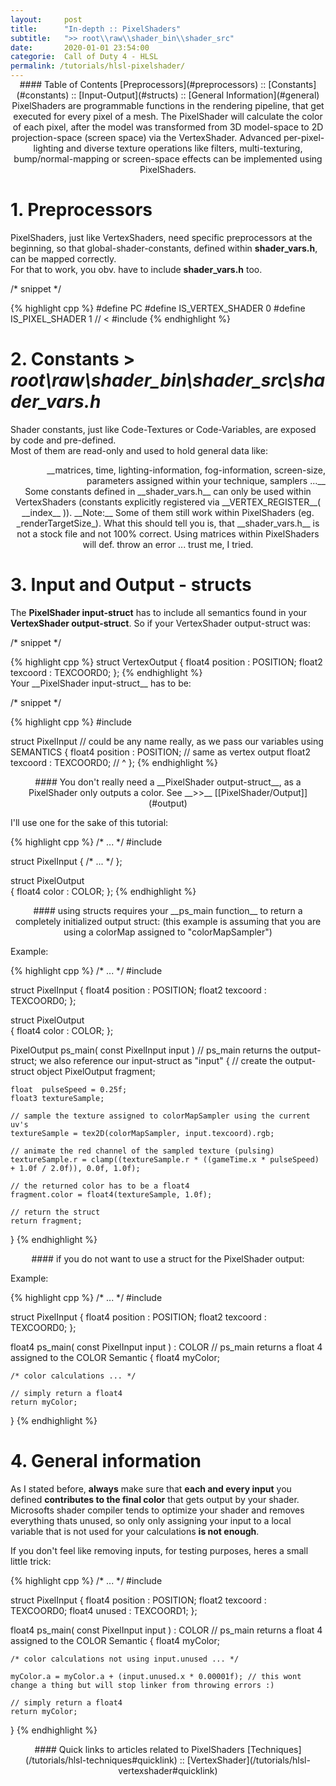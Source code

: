 ```yaml
---
layout:     post
title:      "In-depth :: PixelShaders"
subtitle:   ">> root\\raw\\shader_bin\\shader_src"
date:       2020-01-01 23:54:00
categorie:  Call of Duty 4 - HLSL
permalink: /tutorials/hlsl-pixelshader/
---
```

<!-- tag for quick links so we do not show the nav -->
<a name="quicklink"></a>

<div align="center" style="margin-top: -1rem" markdown="1">
#### Table of Contents
[Preprocessors](#preprocessors) :: [Constants](#constants) :: [Input-Output](#structs) :: [General Information](#general)
<div class="padding-2l"></div></div> 

<div align="center" markdown="1">
PixelShaders are programmable functions in the rendering pipeline, that get executed for every pixel of a mesh.  
The PixelShader will calculate the color of each pixel, after the model was transformed from 3D model-space to 2D projection-space (screen space) via the VertexShader.
Advanced per-pixel-lighting and diverse texture operations like filters, multi-texturing, bump/normal-mapping or screen-space effects can be implemented using PixelShaders.

<!-- tag for quick links -->
<a name="preprocessors"></a>
<div class="padding-1l"></div>
<div class="seperator-75p"></div>
<div class="padding-1l"></div></div>


# 1. Preprocessors

PixelShaders, just like VertexShaders, need specific preprocessors at the beginning, so that global-shader-constants, defined within __shader_vars.h__, can be mapped correctly.  
For that to work, you obv. have to include __shader_vars.h__ too.

<div class="padding-1l" style="margin-bottom: 0.5rem"></div>
<div class="highlight-header"><p>/* snippet */</p></div>
{% highlight cpp %}
#define PC
#define IS_VERTEX_SHADER    0
#define IS_PIXEL_SHADER     1 // <
#include <shader_vars.h>
{% endhighlight %}


<!-- tag for quicklinks -->
<a name="constants"></a>
<div class="padding-1l"></div>
<div align="center"><div class="seperator-75p"></div></div>
<div class="padding-1l"></div>


# 2. Constants > _root\raw\shader_bin\shader_src\shader_vars.h_

Shader constants, just like Code-Textures or Code-Variables, are exposed by code and pre-defined.  
Most of them are read-only and used to hold general data like:   

<div align="right" markdown="1">
__matrices, time, lighting-information, fog-information, screen-size, parameters assigned within your technique, samplers ...__ 
</div>

<div align="center" markdown="1">
Some constants defined in __shader_vars.h__ can only be used within VertexShaders (constants explicitly registered via __VERTEX_REGISTER__( __index__ )).  
__Note:__ Some of them still work within PixelShaders (eg. _renderTargetSize_). What this should tell you is, that __shader_vars.h__ is not  
a stock file and not 100% correct. Using matrices within PixelShaders will def. throw an error ... trust me, I tried.
</div>


<!-- tag for quicklinks -->
<a name="structs"></a>
<div class="padding-1l"></div>
<div align="center"><div class="seperator-75p"></div></div>
<div class="padding-1l"></div>



# 3. Input and Output - structs

The __PixelShader input-struct__ has to include all semantics found in your __VertexShader output-struct__.
So if your VertexShader output-struct was:

<div class="padding-1l" style="margin-bottom: 0.5rem"></div>
<div class="highlight-header"><p>/* snippet */</p></div>
{% highlight cpp %}
struct VertexOutput
{
    float4 position : POSITION;
    float2 texcoord : TEXCOORD0;
};
{% endhighlight %}

<div class="padding-1l"></div>
Your __PixelShader input-struct__ has to be:

<div class="padding-1l" style="margin-bottom: 0.5rem"></div>
<div class="highlight-header"><p>/* snippet */</p></div>
{% highlight cpp %}
#include <shader_vars.h>

struct PixelInput   // could be any name really, as we pass our variables using SEMANTICS
{
    float4 position : POSITION;  // same as vertex output
    float2 texcoord : TEXCOORD0; // ^
};
{% endhighlight %}

<div align="center" markdown="1">
<div class="seperator-50p"></div>
<div class="padding-2l"></div>
#### You don't really need a __PixelShader output-struct__, as a PixelShader only outputs a color. See __>>__ [[PixelShader/Output]](#output)  
</div>

<div class="padding-1l" style="margin-bottom: 0.5rem"></div>
<div class="highlight-header"><p>I'll use one for the sake of this tutorial:</p></div>
{% highlight cpp %}
/* ... */
#include <shader_vars.h>

struct PixelInput 
{
    /* ... */
};

struct PixelOutput  
{
    float4 color    : COLOR;
};
{% endhighlight %}



<div align="center" markdown="1">
<div class="seperator-50p"></div>
<div class="padding-2l"></div>
#### using structs requires your __ps_main function__ to return a completely initialized output struct:  
(this example is assuming that you are using a colorMap assigned to "colorMapSampler")
</div>

<div class="padding-1l" style="margin-bottom: 0.5rem"></div>
<div class="highlight-header"><p>Example:</p></div>
{% highlight cpp %}
/* ... */
#include <shader_vars.h>

struct PixelInput
{
    float4 position : POSITION;
    float2 texcoord : TEXCOORD0;
};

struct PixelOutput   
{
    float4 color    : COLOR;
};

PixelOutput ps_main( const PixelInput input )  // ps_main returns the output-struct; we also reference our input-struct as "input"
{
    // create the output-struct object
    PixelOutput fragment;  

    float  pulseSpeed = 0.25f;
    float3 textureSample;

    // sample the texture assigned to colorMapSampler using the current uv's
    textureSample = tex2D(colorMapSampler, input.texcoord).rgb;

    // animate the red channel of the sampled texture (pulsing)
    textureSample.r = clamp((textureSample.r * ((gameTime.x * pulseSpeed) + 1.0f / 2.0f)), 0.0f, 1.0f);

    // the returned color has to be a float4
    fragment.color = float4(textureSample, 1.0f);

    // return the struct
    return fragment;
}
{% endhighlight %}

<!-- tag for quick links so we do not show the nav -->
<a name="output"></a>

<div align="center" markdown="1">
<div class="seperator-50p"></div>
<div class="padding-2l"></div>
#### if you do not want to use a struct for the PixelShader output:
</div>

<div class="padding-1l" style="margin-bottom: 0.5rem"></div>
<div class="highlight-header"><p>Example:</p></div>
{% highlight cpp %}
/* ... */
#include <shader_vars.h>

struct PixelInput
{
    float4 position : POSITION;
    float2 texcoord : TEXCOORD0;
};

float4 ps_main( const PixelInput input ) : COLOR  // ps_main returns a float 4 assigned to the COLOR Semantic
{
    float4 myColor;

    /* color calculations ... */
    
    // simply return a float4 
    return myColor;
}
{% endhighlight %}



<!-- tag for quick links -->
<a name="general"></a>
<div class="padding-1l"></div>
<div align="center"><div class="seperator-75p"></div></div>
<div class="padding-1l"></div>



# 4. General information

As I stated before, __always__ make sure that __each and every input__ you defined __contributes to the final color__ that gets output by your shader.  
Microsofts shader compiler tends to optimize your shader and removes everything thats unused, so only only assigning your input to a local variable that is not used for your calculations __is not enough__.

<div class="padding-1l"></div>
<div class="highlight-header"><p>If you don't feel like removing inputs, for testing purposes, heres a small little trick:</p></div>
{% highlight cpp %}
/* ... */
#include <shader_vars.h>

struct PixelInput
{
    float4 position : POSITION;
    float2 texcoord : TEXCOORD0;
    float4 unused   : TEXCOORD1;
};

float4 ps_main( const PixelInput input ) : COLOR  // ps_main returns a float 4 assigned to the COLOR Semantic
{
    float4 myColor;

    /* color calculations not using input.unused ... */
    
    myColor.a = myColor.a + (input.unused.x * 0.00001f); // this wont change a thing but will stop linker from throwing errors :)

    // simply return a float4 
    return myColor;
}
{% endhighlight %}

<div class="padding-1l"></div>
<div align="center"><div class="seperator-75p"></div></div>
<div class="padding-1l"></div>

<div align="center" markdown="1">
#### Quick links to articles related to PixelShaders
[Techniques](/tutorials/hlsl-techniques#quicklink) :: [VertexShader](/tutorials/hlsl-vertexshader#quicklink)
</div> 